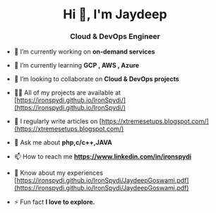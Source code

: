 <h1 align="center">Hi 👋, I'm Jaydeep</h1>
<h3 align="center">Cloud & DevOps Engineer</h3>

- 🔭 I’m currently working on **on-demand services**

- 🌱 I’m currently learning **GCP , AWS , Azure**

- 👯 I’m looking to collaborate on **Cloud & DevOps projects**

- 👨‍💻 All of my projects are available at [https://ironspydi.github.io/IronSpydi/](https://ironspydi.github.io/IronSpydi/)

- 📝 I regularly write articles on [https://xtremesetups.blogspot.com/](https://xtremesetups.blogspot.com/)

- 💬 Ask me about **php,c/c++,JAVA**

- 📫 How to reach me **https://www.linkedin.com/in/ironspydi**

- 📄 Know about my experiences [https://ironspydi.github.io/IronSpydi/JaydeepGoswami.pdf](https://ironspydi.github.io/IronSpydi/JaydeepGoswami.pdf)

- ⚡ Fun fact **I love to explore.**

